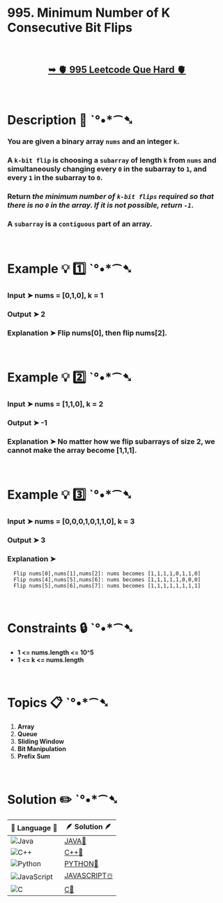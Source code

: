 # 995. Minimum Number of K Consecutive Bit Flips

</br>

<h2 align="center"> 

<a href="https://leetcode.com/problems/minimum-number-of-k-consecutive-bit-flips/description/?envType=daily-question&envId=2024-06-24"><strong>➥ 🫀 995 Leetcode Que Hard 🫀 </strong></a>
</h2>

</br>

# Description 📜 ˋ°•*⁀➷

### You are given a binary array `nums` and an integer `k`.

### A `k-bit flip` is choosing a `subarray` of length `k` from `nums` and simultaneously changing every `0` in the subarray to `1`, and every `1` in the subarray to `0`.

### Return *the minimum number of `k-bit flips` required so that there is no `0` in the array. If it is not possible, return `-1`*.

### A `subarray` is a `contiguous` part of an array.

</br>

# Example 💡 1️⃣ ˋ°•*⁀➷

  ### Input  ➤ nums = [0,1,0], k = 1

  ### Output  ➤ 2

  ### Explanation  ➤ Flip nums[0], then flip nums[2].


</br>

# Example 💡 2️⃣ ˋ°•*⁀➷

  ### Input ➤ nums = [1,1,0], k = 2

  ### Output  ➤ -1

  ### Explanation ➤ No matter how we flip subarrays of size 2, we cannot make the array become [1,1,1].


</br>

# Example 💡 3️⃣ ˋ°•*⁀➷

  ### Input ➤ nums = [0,0,0,1,0,1,1,0], k = 3

  ### Output  ➤ 3

  ### Explanation ➤ 

      Flip nums[0],nums[1],nums[2]: nums becomes [1,1,1,1,0,1,1,0]
      Flip nums[4],nums[5],nums[6]: nums becomes [1,1,1,1,1,0,0,0]
      Flip nums[5],nums[6],nums[7]: nums becomes [1,1,1,1,1,1,1,1]

</br>

# Constraints 🔒 ˋ°•*⁀➷

- **1 <= nums.length <= 10^5**
- **1 <= k <= nums.length**

</br>

# Topics 📋 ˋ°•*⁀➷

1. **Array**
2. **Queue**
3. **Sliding Window**
4. **Bit Manipulation**
5. **Prefix Sum**


</br>

# Solution ✏️ ˋ°•*⁀➷

| 📒 Language 📒  | 🪶 Solution 🪶 |
| ------------- | ------------- |
|  ![Java](https://img.shields.io/badge/java-%23ED8B00.svg?style=for-the-badge&logo=openjdk&logoColor=white)  | [JAVA🍁](https://github.com/Prakhar-002/LEETCODE/blob/main/%F0%9F%93%9C%20Daily%20Challange%20%F0%9F%92%A1/06%20June%20%20%F0%9F%8C%9E%202024/24%20-%2006%20-%202024%20---%201995.%20Minimum%20Number%20of%20K%20Consecutive%20Bit%20Flips%20%E2%98%83%EF%B8%8F%20%F0%9F%8D%81%20%F0%9F%8D%B0%20%F0%9F%8E%B2/%F0%9F%8D%81JAVA_995_MinNumberOfKConsecutiveBitFlips.java) |
|  ![C++](https://img.shields.io/badge/c++-%2300599C.svg?style=for-the-badge&logo=c%2B%2B&logoColor=white)  | [C++🎲](https://github.com/Prakhar-002/LEETCODE/blob/main/%F0%9F%93%9C%20Daily%20Challange%20%F0%9F%92%A1/06%20June%20%20%F0%9F%8C%9E%202024/24%20-%2006%20-%202024%20---%201995.%20Minimum%20Number%20of%20K%20Consecutive%20Bit%20Flips%20%E2%98%83%EF%B8%8F%20%F0%9F%8D%81%20%F0%9F%8D%B0%20%F0%9F%8E%B2/%F0%9F%8E%B2CPP_995_MinNumberOfKConsecutiveBitFlips.cpp)  |
|  ![Python](https://img.shields.io/badge/python-3670A0?style=for-the-badge&logo=python&logoColor=ffdd54)    | [PYTHON🍰](https://github.com/Prakhar-002/LEETCODE/blob/main/%F0%9F%93%9C%20Daily%20Challange%20%F0%9F%92%A1/06%20June%20%20%F0%9F%8C%9E%202024/24%20-%2006%20-%202024%20---%201995.%20Minimum%20Number%20of%20K%20Consecutive%20Bit%20Flips%20%E2%98%83%EF%B8%8F%20%F0%9F%8D%81%20%F0%9F%8D%B0%20%F0%9F%8E%B2/%F0%9F%8D%B0PYTHON_995_MinNumberOfKConsecutiveBitFlips.py) |
| ![JavaScript](https://img.shields.io/badge/javascript-%23323330.svg?style=for-the-badge&logo=javascript&logoColor=%23F7DF1E)   | [JAVASCRIPT☃️](https://github.com/Prakhar-002/LEETCODE/blob/main/%F0%9F%93%9C%20Daily%20Challange%20%F0%9F%92%A1/06%20June%20%20%F0%9F%8C%9E%202024/24%20-%2006%20-%202024%20---%201995.%20Minimum%20Number%20of%20K%20Consecutive%20Bit%20Flips%20%E2%98%83%EF%B8%8F%20%F0%9F%8D%81%20%F0%9F%8D%B0%20%F0%9F%8E%B2/%E2%98%83%EF%B8%8FJAVASCRIPT_995_MinNumberOfKConsecutiveBitFlips.js) |
|   ![C](https://img.shields.io/badge/c-%2300599C.svg?style=for-the-badge&logo=c&logoColor=white)   | [C💖](https://github.com/Prakhar-002/LEETCODE/blob/main/%F0%9F%93%9C%20Daily%20Challange%20%F0%9F%92%A1/06%20June%20%20%F0%9F%8C%9E%202024/24%20-%2006%20-%202024%20---%201995.%20Minimum%20Number%20of%20K%20Consecutive%20Bit%20Flips%20%E2%98%83%EF%B8%8F%20%F0%9F%8D%81%20%F0%9F%8D%B0%20%F0%9F%8E%B2/%F0%9F%92%96C_995_MinNumberOfKConsecutiveBitFlips.c)  |

